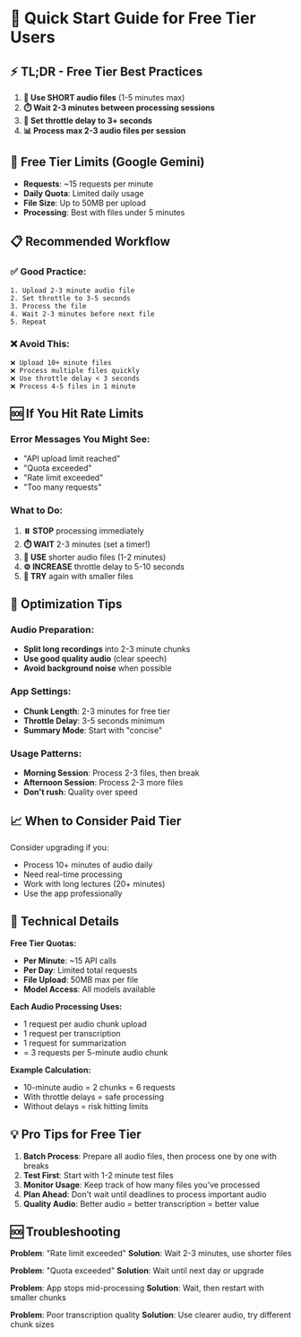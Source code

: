 # 🚀 Quick Start Guide for Free Tier Users

## ⚡ **TL;DR - Free Tier Best Practices**

1. **📏 Use SHORT audio files** (1-5 minutes max)
2. **⏱️ Wait 2-3 minutes between processing sessions**
3. **🔧 Set throttle delay to 3+ seconds**
4. **📊 Process max 2-3 audio files per session**

## 🔬 **Free Tier Limits (Google Gemini)**

- **Requests**: ~15 requests per minute
- **Daily Quota**: Limited daily usage
- **File Size**: Up to 50MB per upload
- **Processing**: Best with files under 5 minutes

## 📋 **Recommended Workflow**

### ✅ **Good Practice:**
```
1. Upload 2-3 minute audio file
2. Set throttle to 3-5 seconds
3. Process the file
4. Wait 2-3 minutes before next file
5. Repeat
```

### ❌ **Avoid This:**
```
❌ Upload 10+ minute files
❌ Process multiple files quickly
❌ Use throttle delay < 3 seconds
❌ Process 4-5 files in 1 minute
```

## 🆘 **If You Hit Rate Limits**

### **Error Messages You Might See:**
- "API upload limit reached"
- "Quota exceeded" 
- "Rate limit exceeded"
- "Too many requests"

### **What to Do:**
1. **⏸️ STOP** processing immediately
2. **⏱️ WAIT** 2-3 minutes (set a timer!)
3. **📏 USE** shorter audio files (1-2 minutes)
4. **⚙️ INCREASE** throttle delay to 5-10 seconds
5. **🔄 TRY** again with smaller files

## 🎯 **Optimization Tips**

### **Audio Preparation:**
- **Split long recordings** into 2-3 minute chunks
- **Use good quality audio** (clear speech)
- **Avoid background noise** when possible

### **App Settings:**
- **Chunk Length**: 2-3 minutes for free tier
- **Throttle Delay**: 3-5 seconds minimum
- **Summary Mode**: Start with "concise"

### **Usage Patterns:**
- **Morning Session**: Process 2-3 files, then break
- **Afternoon Session**: Process 2-3 more files
- **Don't rush**: Quality over speed

## 📈 **When to Consider Paid Tier**

Consider upgrading if you:
- Process 10+ minutes of audio daily
- Need real-time processing
- Work with long lectures (20+ minutes)
- Use the app professionally

## 🔧 **Technical Details**

**Free Tier Quotas:**
- **Per Minute**: ~15 API calls
- **Per Day**: Limited total requests
- **File Upload**: 50MB max per file
- **Model Access**: All models available

**Each Audio Processing Uses:**
- 1 request per audio chunk upload
- 1 request per transcription
- 1 request for summarization
- = 3 requests per 5-minute audio chunk

**Example Calculation:**
- 10-minute audio = 2 chunks = 6 requests
- With throttle delays = safe processing
- Without delays = risk hitting limits

## 💡 **Pro Tips for Free Tier**

1. **Batch Process**: Prepare all audio files, then process one by one with breaks
2. **Test First**: Start with 1-2 minute test files
3. **Monitor Usage**: Keep track of how many files you've processed
4. **Plan Ahead**: Don't wait until deadlines to process important audio
5. **Quality Audio**: Better audio = better transcription = better value

## 🆘 **Troubleshooting**

**Problem**: "Rate limit exceeded"
**Solution**: Wait 2-3 minutes, use shorter files

**Problem**: "Quota exceeded" 
**Solution**: Wait until next day or upgrade

**Problem**: App stops mid-processing
**Solution**: Wait, then restart with smaller chunks

**Problem**: Poor transcription quality
**Solution**: Use clearer audio, try different chunk sizes